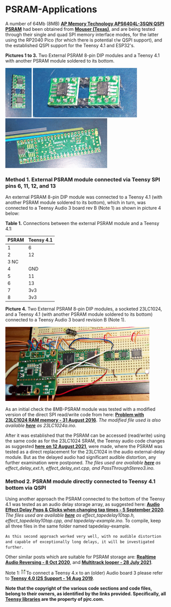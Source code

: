 # PSRAM-Applications
A number of 64Mb (8MB) [**AP Memory Technology APS6404L-3SQN QSPI PSRAM**](https://www.mouser.com/ProductDetail/AP-Memory/APS6404L-3SQN-SN?qs=IS%252B4QmGtzzqCot9%252BeIJwKw%3D%3D) had been obtained from [**Mouser (Texas)**](https://www.mouser.com/), and are being tested through their single and quad SPI memory interface modes, for the latter using the RP2040 Pico (for which there is potential r/w QSPI support), and the established QSPI support for the Teensy 4.1 and ESP32's. 

**Pictures 1 to 3.** Two External PSRAM 8-pin DIP modules and a Teensy 4.1 with another PSRAM module soldered to its bottom.

<p align="left">
<img src="images/AP-psram7.jpg" width="82" />  
<img src="images/AP-psram8.jpg" width="325" /> 
<img src="images/Teensy41-psram1.jpg" width="318" />  
<br>
  
### Method 1. External PSRAM module connected via Teensy SPI pins 6, 11, 12, and 13
An external PSRAM 8-pin DIP module was connected to a Teensy 4.1 (with another PSRAM module soldered to its bottom), which in turn, was connected to a Teensy Audio 3 board rev B (Note 1) as shown in picture 4 below:
  
**Table 1.** Connections between the external PSRAM module and a Teensy 4.1: 

| PSRAM  | Teensy 4.1 | 
|:-------|:-----------|
| 1      | 6          |
| 2      | 12         | 
| 3  NC  |	     	    | 
| 4      | GND        | 
| 5      | 11         | 
| 6      | 13         |
| 7      | 3v3        | 
| 8      | 3v3        | 
  
**Picture 4.** Two External PSRAM 8-pin DIP modules, a socketed 23LC1024, and a Teensy 4.1 (with another PSRAM module soldered to its bottom) connected to a Teensy Audio 3 board revision B (Note 1).
  
<p align="left">
<img src="images/setup-teensy41-audio3.jpg" width="450" />  
<br>
  
As an initial check the 8MB-PSRAM module was tested with a modified version of the direct SPI read/write code from here: [**Problem with 23LC1024 RAM memory - 31 August 2016**](https://forum.pjrc.com/threads/36563-Problem-with-23LC1024-RAM-memory). *The modified file used is also available [**here**](/files) as 23LC1024a.ino.*
  
After it was established that the PSRAM can be accessed (read/write) using the same code as for the 23LC1024 SRAM, the Teensy audio code changes as suggested [**here on 12 August 2021**](https://forum.pjrc.com/threads/29276-Limits-of-delay-effect-in-audio-library/page5), were made, where the PSRAM was tested as a direct replacement for the 23LC1024 in the audio external-delay module. But as the delayed audio had significant audible distortion,  any further examination were postponed. *The files used are available [**here**](/files) as effect_delay_ext.h, effect_delay_ext.cpp, and PassThroughStereo3.ino.*
  
### Method 2. PSRAM module directly connected to Teensy 4.1 bottom via QSPI 
Using another approach the PSRAM connected to the bottom of the Teensy 4.1 was tested as an audio delay storage array, as suggested here: [**Audio Effect Delay Pops & Clicks when changing tap times - 5 September 2020**](https://forum.pjrc.com/threads/62739-Audio-Effect-Delay-Pops-amp-Clicks-when-changing-tap-times). *The files used are available [**here**](/files) as effect_tapedelay10tap.h, effect_tapedelay10tap.cpp, and tapedelay-example.ino.* To compile, keep all three files in the same folder named tapedelay-example.
  
`As this second approach worked very well, with no audible distortion and capable of exceptionally long delays, it will be investigated further.` 

Other similar posts which are suitable for PSRAM storage are: [**Realtime Audio Reversing - 8 Oct 2020**](https://forum.pjrc.com/threads/63608-Realtime-Audio-Reversing-is-it-possible-using-Teensy?p=255500&viewfull=1#post255500), and [**Multitrack looper - 28 July 2021**](https://forum.pjrc.com/threads/67816-Audio-project-guidance-multitrack-looper).

Note 1: <img src="images/Teensy4-AudioBoard.jpg" width="16" height="16"/>To connect a Teensy 4.x to an (older) Audio board 3 please refer to [**Teensy 4.0 I2S Support - 14 Aug 2019**](https://forum.pjrc.com/threads/57167-Teensy-4-0-I2S-Support?p=212481%20-%20post212481).
  
**Note that the copyright of the various code sections and code files, belong to their owners, as identified by the links provided. Specifically, all [Teensy libraries](https://www.pjrc.com/teensy/) are the property of pjrc.com.**
